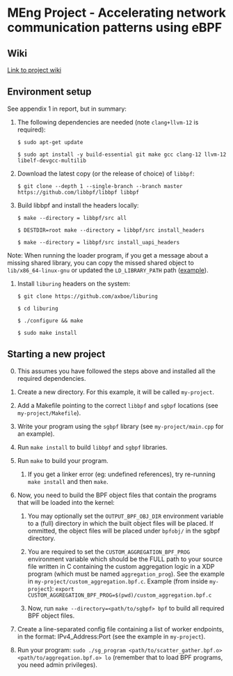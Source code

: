 # MEng Project - Accelerating network communication patterns using eBPF


## Wiki

[Link to project wiki](https://gitlab.doc.ic.ac.uk/ac3419/meng-project/-/wikis/home)

## Environment setup

See appendix 1 in report, but in summary:

1. The following dependencies are needed (note `clang+llvm-12` is required):
   
    ```$ sudo apt-get update```

    ```$ sudo apt install -y build-essential git make gcc clang-12 llvm-12 libelf-devgcc-multilib```

2. Download the latest copy (or the release of choice) of `libbpf`:
   
    ```$ git clone --depth 1 --single-branch --branch master https://github.com/libbpf/libbpf libbpf```

3. Build libbpf and install the headers locally:
   
    ```$ make --directory = libbpf/src all```

    ```$ DESTDIR=root make --directory = libbpf/src install_headers```

    ```$ make --directory = libbpf/src install_uapi_headers```

Note: When running the loader program, if you get a message about a missing shared library, you can copy
the missed shared object to `lib/x86_64-linux-gnu` or updated the `LD_LIBRARY_PATH` path ([example](https://stackoverflow.com/questions/70696552/cannot-open-shared-object-file-no-such-file-or-directory-including-libbpf-wit)).

1. Install `liburing` headers on the system:
   
    ```$ git clone https://github.com/axboe/liburing```

    ```$ cd liburing```

    ```$ ./configure && make```

    ```$ sudo make install```
    

## Starting a new project

0. This assumes you have followed the steps above and installed all the required dependencies.
   
1. Create a new directory. For this example, it will be called `my-project`.
   
2. Add a Makefile pointing to the correct `libbpf` and `sgbpf` locations (see `my-project/Makefile`).
   
3. Write your program using the `sgbpf` library (see `my-project/main.cpp` for an example).
   
4. Run `make install` to build `libbpf` and `sgbpf` libraries.
   
5. Run `make` to build your program.
   1. If you get a linker error (eg: undefined references), try re-running `make install` and then `make`.
   
6. Now, you need to build the BPF object files that contain the programs that will be loaded into the kernel:
   1. You may optionally set the `OUTPUT_BPF_OBJ_DIR` environment variable to a (full) directory in which the built object files will be placed. If ommitted, the object files will be placed under `bpfobj/` in the sgbpf directory.
   
   2. You are required to set the `CUSTOM_AGGREGATION_BPF_PROG` environment variable which should be the FULL path to your source file written in C containing the custom aggregation logic in a XDP program (which must be named `aggregation_prog`). See the example in `my-project/custom_aggregation.bpf.c`. Example (from inside `my-project`): `export CUSTOM_AGGREGATION_BPF_PROG=$(pwd)/custom_aggregation.bpf.c`
   
   3. Now, run `make --directory=<path/to/sgbpf> bpf` to build all required BPF object files.

7. Create a line-separated config file containing a list of worker endpoints, in the format: IPv4_Address:Port (see the example in `my-project`). 

8. Run your program: `sudo ./sg_program <path/to/scatter_gather.bpf.o> <path/to/aggregation.bpf.o> lo`  (remember that to load BPF programs, you need admin privileges).